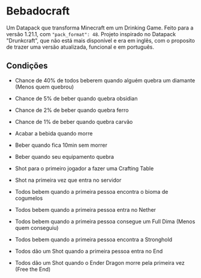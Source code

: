 # Bebadocraft
Um Datapack que transforma Minecraft em um Drinking Game. Feito para a versão 1.21.1, com ```"pack_format": 48```. Projeto inspirado no Datapack "Drunkcraft", que não está mais disponível e era em inglês, com o proposito de trazer uma versão atualizada, funcional e em português.

## Condições
- Chance de 40% de todos beberem quando alguém quebra um diamante (Menos quem quebrou)

- Chance de 5% de beber quando quebra obsidian

- Chance de 2% de beber quando quebra ferro

- Chance de 1% de beber quando quebra carvão

- Acabar a bebida quando morre

- Beber quando fica 10min sem morrer

- Beber quando seu equipamento quebra

- Shot para o primeiro jogador a fazer uma Crafting Table

- Shot na primeira vez que entra no servidor

- Todos bebem quando a primeira pessoa encontra o bioma de cogumelos

- Todos bebem quando a primeira pessoa entra no Nether

- Todos bebem quando a primeira pessoa consegue um Full Dima (Menos quem conseguiu)

- Todos bebem quando a primeira pessoa encontra a Stronghold

- Todos dão um Shot quando a primeira pessoa entra no End

- Todos dão um Shot quando o Ender Dragon morre pela primeira vez (Free the End)